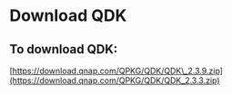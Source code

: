 # Download QDK

## To download QDK:

[https://download.qnap.com/QPKG/QDK/QDK\_2.3.9.zip](https://download.qnap.com/QPKG/QDK/QDK_2.3.3.zip)

